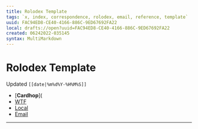```yaml
---
title: Rolodex Template
tags: `x, index, correspondence, rolodex, email, reference, template`
uuid: FAC94ED8-CE40-4166-886C-9ED67692FA22
local: drafts://open?uuid=FAC94ED8-CE40-4166-886C-9ED67692FA22
created: 06242022-035145
syntax: MultiMarkdown
---
```

 # Rolodex Template
Updated `[[date|%m%d%Y-%H%M%S]]`

- [**Cardhop**](
- [WTF](https://davidblue.wtf/drafts/[[uuid]].html)
- [Local](shareddocuments:///private/var/mobile/Library/Mobile%20Documents/com~apple~CloudDocs/Written/[[uuid]].md)
- [Email](mailto:)

---